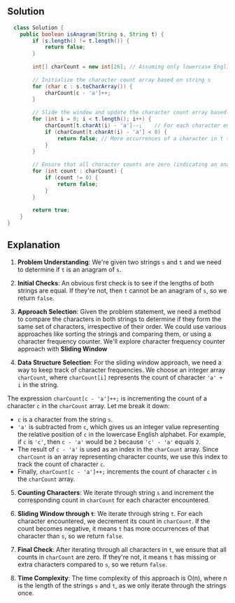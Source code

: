 ## Solution

``` java
  class Solution {
    public boolean isAnagram(String s, String t) {
        if (s.length() != t.length()) {
            return false;
        }
        
        int[] charCount = new int[26]; // Assuming only lowercase English letters
        
        // Initialize the character count array based on string s
        for (char c : s.toCharArray()) {
            charCount[c - 'a']++;
        }
        
        // Slide the window and update the character count array based on string t
        for (int i = 0; i < t.length(); i++) {
            charCount[t.charAt(i) - 'a']--;    // For each character encountered, we decrement its count in `charCount`
            if (charCount[t.charAt(i) - 'a'] < 0) {
                return false; // More occurrences of a character in t than in s
            }
        }
        
        // Ensure that all character counts are zero (indicating an anagram)
        for (int count : charCount) {
            if (count != 0) {
                return false;
            }
        }
        
        return true;
    }
}

```


## Explanation


1. **Problem Understanding**: We're given two strings `s` and `t` and we need to determine if `t` is an anagram of `s`.

2. **Initial Checks**: An obvious first check is to see if the lengths of both strings are equal. If they're not, then `t` cannot be an anagram of `s`, so we return `false`.

3. **Approach Selection**: Given the problem statement, we need a method to compare the characters in both strings to determine if they form the same set of characters, irrespective of their order. We could use various approaches like sorting the strings and comparing them, or using a character frequency counter. We'll explore character frequency counter approach with **Sliding Window**

4. **Data Structure Selection**: For the sliding window approach, we need a way to keep track of character frequencies. We choose an integer array `charCount`, where `charCount[i]` represents the count of character `'a' + i` in the string.

The expression `charCount[c - 'a']++;` is incrementing the count of a character `c` in the `charCount` array. Let me break it down:

- `c` is a character from the string `s`. 
- `'a'` is subtracted from `c`, which gives us an integer value representing the relative position of `c` in the lowercase English alphabet. For example, if `c` is `'c'`, then `c - 'a'` would be `2` because `'c' - 'a'` equals `2`.
- The result of `c - 'a'` is used as an index in the `charCount` array. Since `charCount` is an array representing character counts, we use this index to track the count of character `c`.
- Finally, `charCount[c - 'a']++;` increments the count of character `c` in the `charCount` array.


5. **Counting Characters**: We iterate through string `s` and increment the corresponding count in `charCount` for each character encountered.

6. **Sliding Window through `t`**: We iterate through string `t`. For each character encountered, we decrement its count in `charCount`. If the count becomes negative, it means `t` has more occurrences of that character than `s`, so we return `false`.

7. **Final Check**: After iterating through all characters in `t`, we ensure that all counts in `charCount` are zero. If they're not, it means `t` has missing or extra characters compared to `s`, so we return `false`.

8. **Time Complexity**: The time complexity of this approach is O(n), where n is the length of the strings `s` and `t`, as we only iterate through the strings once.

